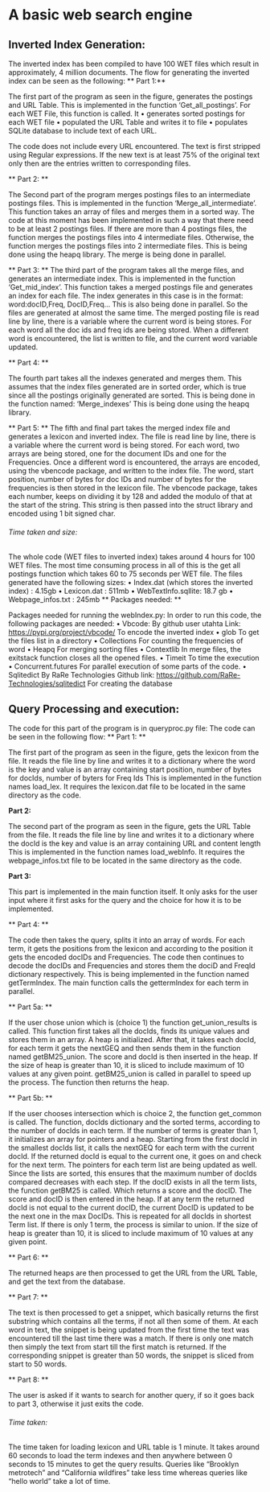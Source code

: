 # A basic web search engine

## Inverted Index Generation:

The inverted index has been compiled to have 100 WET files which result in approximately, 4 million documents. 
The flow for generating the inverted index can be seen as the following:
** Part 1:** 

The first part of the program as seen in the figure, generates the postings and URL Table. This is implemented in the function ‘Get_all_postings’. For each WET File, this function is called. It 
• generates sorted postings for each WET file
• populated the URL Table and writes it to file 
• populates SQLite database to include text of each URL.

The code does not include every URL encountered. The text is first stripped using Regular expressions. If the new text is at least 75% of the original text only then are the entries written to corresponding files.

** Part 2: **

The Second part of the program merges postings files to an intermediate postings files. This is implemented in the function ‘Merge_all_intermediate’. This function takes an array of files and merges them in a sorted way. The code at this moment has been implemented in such a way that there need to be at least 2 postings files.
If there are more than 4 postings files, the function merges the postings files into 4 intermediate files. Otherwise, the function merges the postings files into 2 intermediate files.
This is being done using the heapq library.
The merge is being done in parallel.

** Part 3: **
The third part of the program takes all the merge files, and generates an intermediate index. This is implemented in the function ‘Get_mid_index’. This function takes a merged postings file and generates an index for each file. 
The index generates in this case is in the format: word:docID,Freq, DocID,Freq…
This is also being done in parallel. So the files are generated at almost the same time.
The merged posting file is read line by line, there is a variable where the current word is being stores. For each word all the doc ids and freq ids are being stored.  When a different word is encountered, the list is written to file, and the current word variable updated.

** Part 4: **

The fourth part takes all the indexes generated and merges them. This assumes that the index files generated are in sorted order, which is true since all the postings originally generated are sorted. 
This is being done in the function named: ‘Merge_indexes’
This is being done using the heapq library.

** Part 5: ** 
The fifth and final part takes the merged index file and generates a lexicon and inverted index.
The file is read line by line, there is a variable where the current word is being stored.
For each word, two arrays are being stored, one for the document IDs and one for the Frequencies. 
Once a different word is encountered, the arrays are encoded, using the vbencode package, and written to the index file.
The word, start position, number of bytes for doc IDs and number of bytes for the frequencies is then stored in the lexicon file.
The vbencode package, takes each number, keeps on dividing it by 128 and added the modulo of that at the start of the string. This string is then passed into the struct library and encoded using 1 bit signed char. 
###### Time taken and size:

The whole code (WET files to inverted index) takes around 4 hours for 100 WET files.
The most time consuming process in all of this is the get all postings function which takes 60 to 75 seconds per WET file.
The files generated have the following sizes:
• Index.dat (which stores the inverted index) : 4.15gb
• Lexicon.dat : 511mb
• WebTextInfo.sqllite: 18.7 gb
• Webpage_infos.txt : 245mb
** Packages needed: **

Packages needed for running the webIndex.py:
In order to run this code, the following packages are needed:
• Vbcode:
By github user utahta 
Link: https://pypi.org/project/vbcode/
To encode the inverted index
• glob
To get the files list in a directory
• Collections
For counting the frequencies of word
• Heapq
For merging sorting files
• Contextlib
In merge files, the exitstack function closes all the opened files.
• Timeit
To time the execution
• Concurrent.futures
For parallel execution of some parts of the code.
• Sqlitedict
By RaRe Technologies
Github link: https://github.com/RaRe-Technologies/sqlitedict
For creating the database

## Query Processing and execution:
The code for this part of the program is in queryproc.py file:
The code can be seen in the following flow:
** Part 1: **

The first part of the program as seen in the figure, gets the lexicon from the file. It reads the file line by line and writes it to a dictionary where the word is the key and value is an array containing start position, number of bytes for docIds, number of byters for Freq Ids
This is implemented in the function names load_lex. It requires the lexicon.dat file to be located in the same directory as the code.

**Part 2:**

The second part of the program as seen in the figure, gets the URL Table from the file. It reads the file line by line and writes it to a dictionary where the docId  is the key and value is an array containing URL and content length
This is implemented in the function names load_webInfo. It requires the webpage_infos.txt file to be located in the same directory as the code.

**Part 3:**

This part is implemented in the main function itself. It only asks for the user input where it first asks for the query and the choice for how it is to be implemented.

** Part 4: **

The code then takes the query, splits it into an array of words. For each term, it gets the positions from the lexicon and according to the position it gets the encoded docIDs and Frequencies.
The code then continues to decode the docIDs and Frequencies and stores them the dociD and FreqId dictionary respectively.
This is being implemented in the function named getTermIndex. The main function calls the gettermIndex for each term in parallel.

** Part 5a: **

If the user chose union which is (choice 1) the function get_union_results is called. This function first takes all the docIds, finds its unique values and stores them in an array. A heap is initialized. After that, it takes each docId, for each term it gets the nextGEQ and then sends them in the function named getBM25_union. The score and docId is then inserted in the heap. If the size of heap is greater than 10, it is sliced to include maximum of 10 values at any given point.
getBM25_union is called in parallel to speed up the process.
The function then returns the heap.

** Part 5b: **

If the user chooses intersection which is choice 2, the function get_common is called. 
The function, docIds dictionary and the sorted terms, according to the number of docIds in each term.
If the number of terms is greater than 1, it initializes an array for pointers and a heap.
Starting from the first docId in the smallest docIds list, it calls the nextGEQ for each term with the current docId. If the returned docId is equal to the current one, it goes on and check for the next term. 
The pointers for each term list are being updated as well. Since the lists are sorted, this ensures that the maximum number of docIds compared decreases with each step. 
If the docID exists in all the term lists, the function getBM25 is called. Which returns a score and the docID. The score and docID is then entered in the heap.
If at any term the returned docId is not equal to the current docID, the current DocID is updated to be the next one in the max DocIDs. 
This is repeated for all docIds in shortest Term list.
If there is only 1 term, the process is similar to union.
If the size of heap is greater than 10, it is sliced to include maximum of 10 values at any given point.

** Part 6: **

The returned heaps are then processed to get the URL from the URL Table, and get the text from the database.

** Part 7: **

The text is then processed to get a snippet, which basically returns the first substring which contains all the terms, if not all then some of them. 
At each word in text, the snippet is being updated from the first time the text was encountered till the last time there was a match. If there is only one match then simply the text from start till the first match is returned.
If the corresponding snippet is greater than 50 words, the snippet is sliced from start to 50 words.

** Part 8: **

The user is asked if it wants to search for another query, if so it goes back to part 3, otherwise it just exits the code.

###### Time taken:

The time taken for loading lexicon and URL table is 1 minute. It takes around 60 seconds to load the term indexes and then anywhere between 0 seconds to 15 minutes to get the query results. 
Queries like “Brooklyn metrotech” and “California wildfires” take less time whereas queries like “hello world” take a lot of time.
